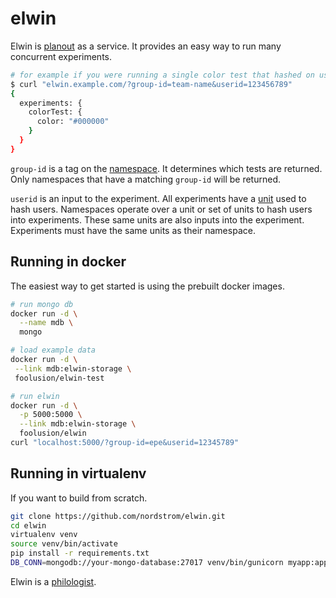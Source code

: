 # elwin

Elwin is [planout][planout] as a service. It provides an easy way to run many
concurrent experiments.

```bash
# for example if you were running a single color test that hashed on userid
$ curl "elwin.example.com/?group-id=team-name&userid=123456789"
{
  experiments: {
    colorTest: {
      color: "#000000"
    }
  }
}
```

`group-id` is a tag on the [namespace][ns]. It determines which tests are
returned. Only namespaces that have a matching `group-id` will be returned.

`userid` is an input to the experiment. All experiments have a [unit][unit]
used to hash users. Namespaces operate over a unit or set of units to hash
users into experiments. These same units are also inputs into the experiment.
Experiments must have the same units as their namespace.

## Running in docker

The easiest way to get started is using the prebuilt docker images.

``` bash
# run mongo db
docker run -d \
  --name mdb \
  mongo

# load example data
docker run -d \
 --link mdb:elwin-storage \
 foolusion/elwin-test

# run elwin
docker run -d \
  -p 5000:5000 \
  --link mdb:elwin-storage \
  foolusion/elwin
curl "localhost:5000/?group-id=epe&userid=12345789"
```

## Running in virtualenv

If you want to build from scratch.

``` bash
git clone https://github.com/nordstrom/elwin.git
cd elwin
virtualenv venv
source venv/bin/activate
pip install -r requirements.txt
DB_CONN=mongodb://your-mongo-database:27017 venv/bin/gunicorn myapp:application
```

Elwin is a [philologist](https://en.wikipedia.org/wiki/Philology).

[planout]: http://facebook.github.io/planout
[ns]: http://facebook.github.io/planout/docs/namespaces.html
[unit]: http://facebook.github.io/planout/docs/planout-language-reference.html#planout-syntax-and-operators
